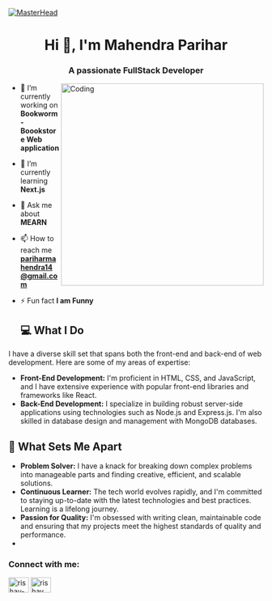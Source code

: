 [![MasterHead](https://firebasestorage.googleapis.com/v0/b/flexi-coding.appspot.com/o/dempgi7-520f8d5f-63d4-4453-8822-dbc149ae27f8.gif?alt=media&token=91c0c7b2-93c3-4029-b011-1a8703c5730d)](https://rishavchanda.io)
<h1 align="center">Hi 👋, I'm Mahendra Parihar</h1>
<h3 align="center">A passionate FullStack Developer</h3>
<img align="right" alt="Coding" width="400" src="https://cdn.dribbble.com/users/1162077/screenshots/3848914/programmer.gif">




- 🔭 I’m currently working on **Bookworm-Boookstore Web application**

- 🌱 I’m currently learning **Next.js**

- 💬 Ask me about **MEARN**

- 📫 How to reach me **pariharmahendra14@gmail.com**

- ⚡ Fun fact **I am Funny**


  






  
  


  ## 💻 What I Do

I have a diverse skill set that spans both the front-end and back-end of web development. Here are some of my areas of expertise:

- **Front-End Development:** I'm proficient in HTML, CSS, and JavaScript, and I have extensive experience with popular front-end libraries and frameworks like React.
- **Back-End Development:** I specialize in building robust server-side applications using technologies such as Node.js and Express.js. I'm also skilled in database design and management with MongoDB databases.

## 🌟 What Sets Me Apart

- **Problem Solver:** I have a knack for breaking down complex problems into manageable parts and finding creative, efficient, and scalable solutions.
- **Continuous Learner:** The tech world evolves rapidly, and I'm committed to staying up-to-date with the latest technologies and best practices. Learning is a lifelong journey.
- **Passion for Quality:** I'm obsessed with writing clean, maintainable code and ensuring that my projects meet the highest standards of quality and performance.
- 

<h3 align="left">Connect with me:</h3>
<p align="left">
<a href="https://www.linkedin.com/in/mahendra-parihar-/"target="_blank"><img align="center" src="https://raw.githubusercontent.com/rahuldkjain/github-profile-readme-generator/master/src/images/icons/Social/linked-in-alt.svg" alt="rishav-chanda-b89a791b3" height="30" width="40" /></a>
<a href="https://www.instagram.com/mahi_13s/" target="_blank"><img align="center" src="https://raw.githubusercontent.com/rahuldkjain/github-profile-readme-generator/master/src/images/icons/Social/instagram.svg" alt="rishav_chanda" height="30" width="40" /></a>

  
